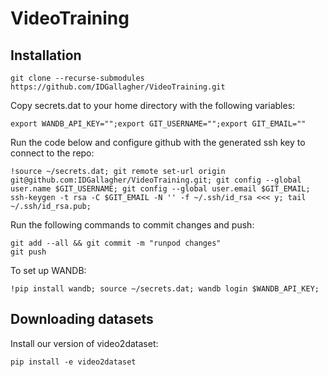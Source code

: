 # VideoTraining

## Installation
```
git clone --recurse-submodules https://github.com/IDGallagher/VideoTraining.git
```

Copy secrets.dat to your home directory with the following variables:

```
export WANDB_API_KEY="";export GIT_USERNAME="";export GIT_EMAIL=""
```

Run the code below and configure github with the generated ssh key to connect to the repo:
```
!source ~/secrets.dat; git remote set-url origin git@github.com:IDGallagher/VideoTraining.git; git config --global user.name $GIT_USERNAME; git config --global user.email $GIT_EMAIL; ssh-keygen -t rsa -C $GIT_EMAIL -N '' -f ~/.ssh/id_rsa <<< y; tail ~/.ssh/id_rsa.pub;
```

Run the following commands to commit changes and push:
```
git add --all && git commit -m "runpod changes"
git push
```

To set up WANDB:
```
!pip install wandb; source ~/secrets.dat; wandb login $WANDB_API_KEY;
```

## Downloading datasets

Install our version of video2dataset:
```
pip install -e video2dataset
```

